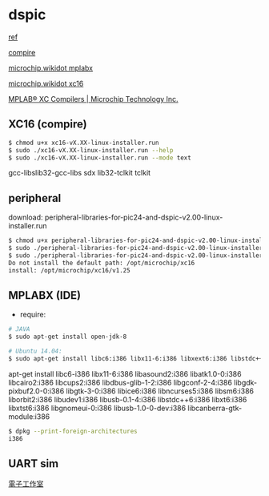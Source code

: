 dspic
========================================

[ref](http://matoken.org/blog/blog/2012/08/31/ubuntu-12-04-mplabx)

[compire](https://microchip.wikidot.com/xc16:installation)

[microchip.wikidot mplabx](http://microchip.wikidot.com/install:mplabx-lin64)

[microchip.wikidot xc16](https://microchip.wikidot.com/xc16:installation)

[MPLAB® XC Compilers | Microchip Technology Inc.](http://www.microchip.com/pagehandler/en_us/devtools/mplabxc/)


## XC16 (compire)

```bash
$ chmod u+x xc16-vX.XX-linux-installer.run
$ sudo ./xc16-vX.XX-linux-installer.run --help
$ sudo ./xc16-vX.XX-linux-installer.run --mode text
```

gcc-libslib32-gcc-libs
sdx
lib32-tclkit
tclkit


## peripheral

download: peripheral-libraries-for-pic24-and-dspic-v2.00-linux-installer.run


```bash
$ chmod u+x peripheral-libraries-for-pic24-and-dspic-v2.00-linux-installer.run
$ sudo ./peripheral-libraries-for-pic24-and-dspic-v2.00-linux-installer.run --help
$ sudo ./peripheral-libraries-for-pic24-and-dspic-v2.00-linux-installer.run --mode text
Do not install the default path: /opt/microchip/xc16
install: /opt/microchip/xc16/v1.25
```




## MPLABX (IDE)

* require:

```bash
# JAVA
$ sudo apt-get install open-jdk-8

# Ubuntu 14.04:
$ sudo apt-get install libc6:i386 libx11-6:i386 libxext6:i386 libstdc++6:i386 libexpat1:i386
```

apt-get install libc6-i386 libx11-6:i386 libasound2:i386 libatk1.0-0:i386 libcairo2:i386 libcups2:i386 libdbus-glib-1-2:i386 libgconf-2-4:i386 libgdk-pixbuf2.0-0:i386 libgtk-3-0:i386 libice6:i386 libncurses5:i386 libsm6:i386 liborbit2:i386 libudev1:i386 libusb-0.1-4:i386 libstdc++6:i386 libxt6:i386 libxtst6:i386 libgnomeui-0:i386 libusb-1.0-0-dev:i386 libcanberra-gtk-module:i386



```bash
$ dpkg --print-foreign-architectures
i386
```


## UART sim

[電子工作室](http://www.picfun.com/mplab/V730/mplab316.html)


